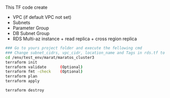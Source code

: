 
This TF code create 
- VPC (if default VPC not set)
- Subnets 
- Parameter Group
- DB Subnet Group 
- RDS Multi-az instance + read replica + cross region replica 

```bash
### Go to yours project folder and execute the fellowing cmd
### Change subnet_cidrs, vpc_cidr, location_name and Tags in rds.tf to yours.
cd /env/test_env/marat/maratos_cluster3
terraform init 
terraform validate      (Optional)
terraform fmt -check    (Optional)
terraform plan
terraform apply

terraform destroy
```
